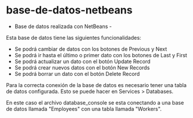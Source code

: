 # base-de-datos-netbeans
 - Base de datos realizada con NetBeans -
 
 Esta base de datos tiene las siguientes funcionalidades:
 
 * Se podrá cambiar de datos con los botones de Previous y Next
 * Se podrá ir hasta el último o primer dato con los botones de Last y First
 * Se podrá actualizar un dato con el botón Update Record
 * Se podrá crear nuevos datos con el botón New Records
 * Se podrá borrar un dato con el botón Delete Record
 
 Para la correcta conexión de la base de datos es necesario tener una tabla de datos configurada. Esto se puede hacer en Services > Databases. 
 
 En este caso el archivo database_console se esta conectando a una base de datos llamada "Employees" con una tabla llamada "Workers". 

